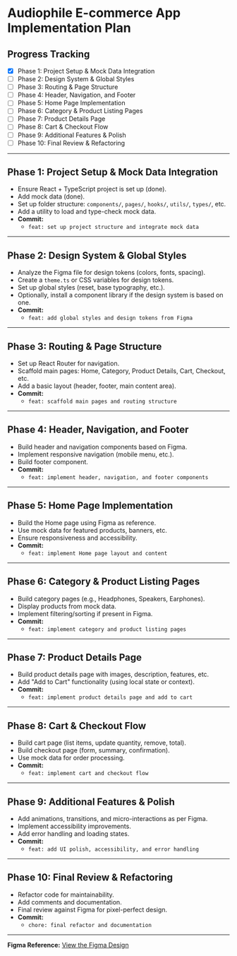 # Audiophile E-commerce App Implementation Plan

## Progress Tracking

- [x] Phase 1: Project Setup & Mock Data Integration
- [ ] Phase 2: Design System & Global Styles
- [ ] Phase 3: Routing & Page Structure
- [ ] Phase 4: Header, Navigation, and Footer
- [ ] Phase 5: Home Page Implementation
- [ ] Phase 6: Category & Product Listing Pages
- [ ] Phase 7: Product Details Page
- [ ] Phase 8: Cart & Checkout Flow
- [ ] Phase 9: Additional Features & Polish
- [ ] Phase 10: Final Review & Refactoring

---

## Phase 1: Project Setup & Mock Data Integration
- Ensure React + TypeScript project is set up (done).
- Add mock data (done).
- Set up folder structure: `components/`, `pages/`, `hooks/`, `utils/`, `types/`, etc.
- Add a utility to load and type-check mock data.
- **Commit:**
  - `feat: set up project structure and integrate mock data`

---

## Phase 2: Design System & Global Styles
- Analyze the Figma file for design tokens (colors, fonts, spacing).
- Create a `theme.ts` or CSS variables for design tokens.
- Set up global styles (reset, base typography, etc.).
- Optionally, install a component library if the design system is based on one.
- **Commit:**
  - `feat: add global styles and design tokens from Figma`

---

## Phase 3: Routing & Page Structure
- Set up React Router for navigation.
- Scaffold main pages: Home, Category, Product Details, Cart, Checkout, etc.
- Add a basic layout (header, footer, main content area).
- **Commit:**
  - `feat: scaffold main pages and routing structure`

---

## Phase 4: Header, Navigation, and Footer
- Build header and navigation components based on Figma.
- Implement responsive navigation (mobile menu, etc.).
- Build footer component.
- **Commit:**
  - `feat: implement header, navigation, and footer components`

---

## Phase 5: Home Page Implementation
- Build the Home page using Figma as reference.
- Use mock data for featured products, banners, etc.
- Ensure responsiveness and accessibility.
- **Commit:**
  - `feat: implement Home page layout and content`

---

## Phase 6: Category & Product Listing Pages
- Build category pages (e.g., Headphones, Speakers, Earphones).
- Display products from mock data.
- Implement filtering/sorting if present in Figma.
- **Commit:**
  - `feat: implement category and product listing pages`

---

## Phase 7: Product Details Page
- Build product details page with images, description, features, etc.
- Add "Add to Cart" functionality (using local state or context).
- **Commit:**
  - `feat: implement product details page and add to cart`

---

## Phase 8: Cart & Checkout Flow
- Build cart page (list items, update quantity, remove, total).
- Build checkout page (form, summary, confirmation).
- Use mock data for order processing.
- **Commit:**
  - `feat: implement cart and checkout flow`

---

## Phase 9: Additional Features & Polish
- Add animations, transitions, and micro-interactions as per Figma.
- Implement accessibility improvements.
- Add error handling and loading states.
- **Commit:**
  - `feat: add UI polish, accessibility, and error handling`

---

## Phase 10: Final Review & Refactoring
- Refactor code for maintainability.
- Add comments and documentation.
- Final review against Figma for pixel-perfect design.
- **Commit:**
  - `chore: final refactor and documentation`

---

**Figma Reference:**
[View the Figma Design](https://www.figma.com/design/bRQbfaU7UQYax2Lmk8MZYu/audiophile-ecommerce-website?node-id=0-1&m=dev&t=eVCgNQN8tTyIWIZg-1) 